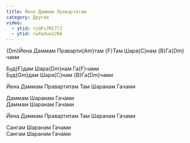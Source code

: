 ```yaml
---
title: Йена Даммам Правартитам
category: Другие
video:
  - ytid: njQFu7MI7lI
  - ytid: cwXaduw12RA
---
```

{Dm}Йена Даммам Праварти{Am}там {F}Там Шара{C}нам {B}Га{Dm}чами

Буд{F}дам Шара{Dm}нам Га{F}чами  
Буд{Gm}дам Шара{C}нам {B}Га{Dm}чами

Йена Даммам Правартитам Там Шаранам Гачами

Даммам Шаранам Гачами  
Даммам Шаранам Гачами

Йена Даммам Правартитам Там Шаранам Гачами

Сангам Шаранам Гачами  
Сангам Шаранам Гачами
